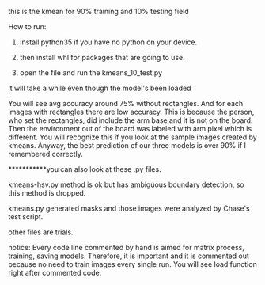 this is the kmean for 90% training and 10% testing field

How to run:

1. install python35 if you have no python on your device.

2. then install whl for packages that are going to use.

3. open the file and run the kmeans_10_test.py

it will take a while even though the model's been loaded

You will see avg accuracy around 75% without rectangles. And for each images with rectangles there are low accuracy. This is because the person, who set the rectangles, did include the arm base and it is not on the board. Then the environment out of the board was labeled with arm pixel which is different. You will recognize this if you look at the sample images created by kmeans. Anyway, the best prediction of our three models is over 90% if I remembered correctly.


***********you can also look at these .py files.

kmeans-hsv.py method is ok but has ambiguous boundary detection, so this method is dropped.

kmeans.py generated masks and those images were analyzed by Chase's test script.

other files are trials.

notice: Every code line commented by hand is aimed for matrix process, training, saving models. Therefore, it is important and it is commented out because no need to train images every single run. You will see load function right after commented code.
